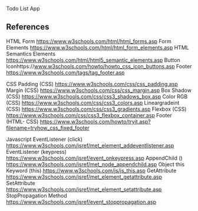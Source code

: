 Todo List App


## References

HTML
Form https://www.w3schools.com/html/html_forms.asp
Form Elements https://www.w3schools.com/html/html_form_elements.asp
HTML Semantics Elements https://www.w3schools.com/html/html5_semantic_elements.asp
Button Iconhttps://www.w3schools.com/howto/howto_css_icon_buttons.asp
Footer https://www.w3schools.com/tags/tag_footer.asp

CSS
Padding (CSS) https://www.w3schools.com/css/css_padding.asp
Margin (CSS) https://www.w3schools.com/css/css_margin.asp
Box Shadow (CSS) https://www.w3schools.com/css/css3_shadows_box.asp
Color RGB (CSS) https://www.w3schools.com/css/css3_colors.asp
Lineargradeint (CSS) https://www.w3schools.com/css/css3_gradients.asp
Flexbox (CSS) https://www.w3schools.com/css/css3_flexbox_container.asp
Footer (HTML- CSS) https://www.w3schools.com/howto/tryit.asp?filename=tryhow_css_fixed_footer


Javascript
EventListener (click) https://www.w3schools.com/jsref/met_element_addeventlistener.asp
EventListener (keypress) https://www.w3schools.com/jsref/event_onkeypress.asp
AppendChild () https://www.w3schools.com/jsref/met_node_appendchild.asp
Object this Keyword (this) https://www.w3schools.com/js/js_this.asp
GetAttribute https://www.w3schools.com/jsref/met_element_getattribute.asp
SetAttribute https://www.w3schools.com/jsref/met_element_setattribute.asp
StopPropagation Method https://www.w3schools.com/jsref/event_stoppropagation.asp

